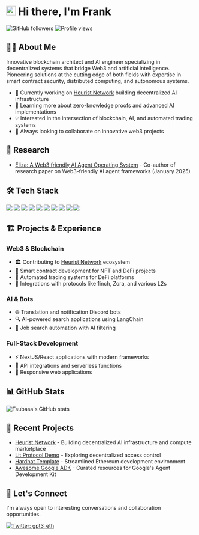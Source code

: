 # <img src="https://media.giphy.com/media/hvRJCLFzcasrR4ia7z/giphy.gif" width="25px"> Hi there, I'm Frank

![GitHub followers](https://img.shields.io/github/followers/tsubasakong?label=Followers&style=social)
![Profile views](https://komarev.com/ghpvc/?username=tsubasakong&label=Profile%20views&color=0e75b6&style=flat)

## 👨‍💻 About Me

Innovative blockchain architect and AI engineer specializing in decentralized systems that bridge Web3 and artificial intelligence. Pioneering solutions at the cutting edge of both fields with expertise in smart contract security, distributed computing, and autonomous systems.

- 🔭 Currently working on [Heurist Network](https://github.com/heurist-network) building decentralized AI infrastructure
- 🌱 Learning more about zero-knowledge proofs and advanced AI implementations
- 💡 Interested in the intersection of blockchain, AI, and automated trading systems
- 🚀 Always looking to collaborate on innovative web3 projects

## 🔬 Research

- [Eliza: A Web3 friendly AI Agent Operating System](https://arxiv.org/abs/2501.06781v1) - Co-author of research paper on Web3-friendly AI agent frameworks (January 2025)

## 🛠️ Tech Stack

<div>
  <img src="https://img.shields.io/badge/JavaScript-F7DF1E?style=for-the-badge&logo=javascript&logoColor=black">
  <img src="https://img.shields.io/badge/TypeScript-3178C6?style=for-the-badge&logo=typescript&logoColor=white">
  <img src="https://img.shields.io/badge/Python-3776AB?style=for-the-badge&logo=python&logoColor=white">
  <img src="https://img.shields.io/badge/Solidity-363636?style=for-the-badge&logo=solidity&logoColor=white">
  <img src="https://img.shields.io/badge/React-61DAFB?style=for-the-badge&logo=react&logoColor=black">
  <img src="https://img.shields.io/badge/Next.js-000000?style=for-the-badge&logo=next.js&logoColor=white">
  <img src="https://img.shields.io/badge/Node.js-339933?style=for-the-badge&logo=node.js&logoColor=white">
  <img src="https://img.shields.io/badge/Hardhat-F7DF1E?style=for-the-badge&logo=ethereum&logoColor=black">
  <img src="https://img.shields.io/badge/Discord.js-5865F2?style=for-the-badge&logo=discord&logoColor=white">
  <img src="https://img.shields.io/badge/Ethereum-3C3C3D?style=for-the-badge&logo=ethereum&logoColor=white">
</div>

## 🏗️ Projects & Experience

### Web3 & Blockchain
- 🏛️ Contributing to [Heurist Network](https://github.com/heurist-network) ecosystem
- 🔐 Smart contract development for NFT and DeFi projects
- 🤖 Automated trading systems for DeFi platforms
- 🔗 Integrations with protocols like 1inch, Zora, and various L2s

### AI & Bots
- 🌐 Translation and notification Discord bots
- 🔍 AI-powered search applications using LangChain
- 🧠 Job search automation with AI filtering

### Full-Stack Development
- ⚡ NextJS/React applications with modern frameworks
- 🔄 API integrations and serverless functions
- 📱 Responsive web applications

## 📊 GitHub Stats

![Tsubasa's GitHub stats](https://github-readme-stats.vercel.app/api?username=tsubasakong&show_icons=true&theme=tokyonight)

## 🌱 Recent Projects

- [Heurist Network](https://github.com/heurist-network) - Building decentralized AI infrastructure and compute marketplace
- [Lit Protocol Demo](https://github.com/tsubasakong/lit-protocol-demo) - Exploring decentralized access control
- [Hardhat Template](https://github.com/tsubasakong/hardhat-template) - Streamlined Ethereum development environment
- [Awesome Google ADK](https://github.com/tsubasakong/awesome-google-adk) - Curated resources for Google's Agent Development Kit

## 🤝 Let's Connect

I'm always open to interesting conversations and collaboration opportunities.

[![Twitter: gpt3_eth](https://img.shields.io/twitter/follow/gpt3_eth?style=social)](https://x.com/gpt3_eth)
